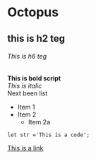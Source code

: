 # Octopus  
## this is h2 teg  
###### This is h6 teg  
**This is bold script**  
*This is italic*  
Next been list  
* Item 1  
* Item 2  
   * Item 2a  
```    
let str ='This is a code';  
```    
[This is a link](https://google.com)  



   
